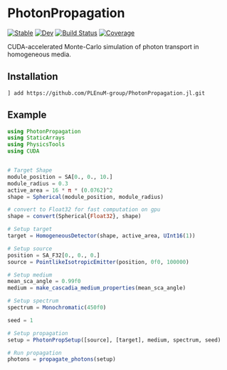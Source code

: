 # PhotonPropagation

[![Stable](https://img.shields.io/badge/docs-stable-blue.svg)](https://plenum-group.github.io/PhotonPropagation.jl/stable/)
[![Dev](https://img.shields.io/badge/docs-dev-blue.svg)](https://plenum-group.github.io/PhotonPropagation.jl/dev/)
[![Build Status](https://github.com/plenum-group/PhotonPropagation.jl/actions/workflows/CI.yml/badge.svg?branch=main)](https://github.com/plenum-group/PhotonPropagation.jl/actions/workflows/CI.yml?query=branch%3Amain)
[![Coverage](https://codecov.io/gh/plenum-group/PhotonPropagation.jl/branch/main/graph/badge.svg)](https://codecov.io/gh/plenum-group/PhotonPropagation.jl)

CUDA-accelerated Monte-Carlo simulation of photon transport in homogeneous media.

## Installation

```
] add https://github.com/PLEnuM-group/PhotonPropagation.jl.git
```

## Example
```julia
using PhotonPropagation
using StaticArrays
using PhysicsTools
using CUDA


# Target Shape
module_position = SA[0., 0., 10.]
module_radius = 0.3
active_area = 16 * π * (0.0762)^2
shape = Spherical(module_position, module_radius)

# convert to Float32 for fast computation on gpu
shape = convert(Spherical{Float32}, shape)

# Setup target
target = HomogeneousDetector(shape, active_area, UInt16(1))

# Setup source
position = SA_F32[0., 0., 0.]
source = PointlikeIsotropicEmitter(position, 0f0, 100000)

# Setup medium
mean_sca_angle = 0.99f0
medium = make_cascadia_medium_properties(mean_sca_angle)

# Setup spectrum
spectrum = Monochromatic(450f0)

seed = 1

# Setup propagation
setup = PhotonPropSetup([source], [target], medium, spectrum, seed)

# Run propagation
photons = propagate_photons(setup)
```